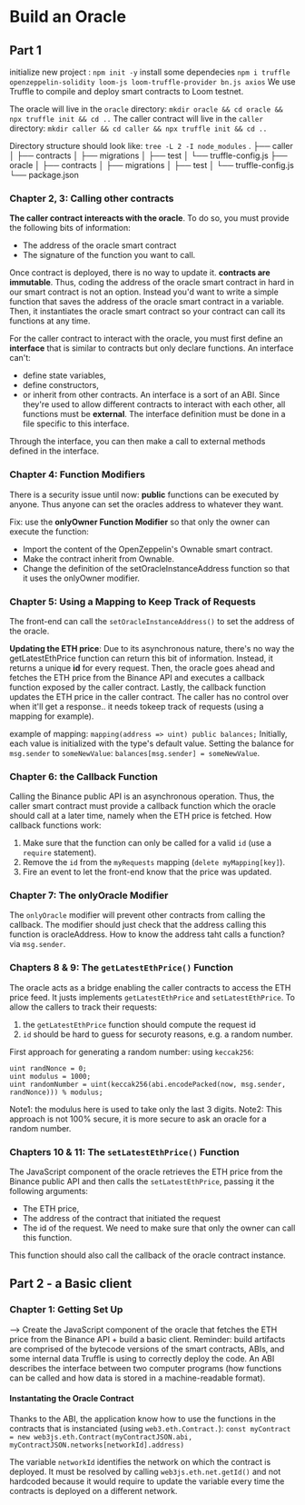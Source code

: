# Build an Oracle
## Part 1
initialize new project : `npm init -y`
install some dependecies `npm i truffle openzeppelin-solidity loom-js loom-truffle-provider bn.js axios`
We use Truffle to compile and deploy smart contracts to Loom testnet.


The oracle will live in the `oracle` directory: `mkdir oracle && cd oracle && npx truffle init && cd ..`
The caller contract will live in the `caller` directory: `mkdir caller && cd caller && npx truffle init && cd ..`

Directory structure should look like: `tree -L 2 -I node_modules`
.
├── caller
│   ├── contracts
│   ├── migrations
│   ├── test
│   └── truffle-config.js
├── oracle
│   ├── contracts
│   ├── migrations
│   ├── test
│   └── truffle-config.js
└── package.json

### Chapter 2, 3: Calling other contracts

**The caller contract intereacts with the oracle**. To do so, you must provide the following bits of information:
- The address of the oracle smart contract
- The signature of the function you want to call.

Once contract is deployed, there is no way to update it. **contracts are immutable**.
Thus, coding the address of the oracle smart contract in hard in our smart contract is not an option.
Instead you'd want to write a simple function that saves the address of the oracle smart contract in a variable.
Then, it instantiates the oracle smart contract so your contract can call its functions at any time.

For the caller contract to interact with the oracle, you must first define an **interface** that is similar to contracts but only declare functions.
An interface can't:
- define state variables,
- define constructors,
- or inherit from other contracts.
An interface is a sort of an ABI. Since they're used to allow different contracts to interact with each other, all functions must be **external**.
The interface definition must be done in a file specific to this interface.

Through the interface, you can then make a call to external methods defined in the interface.

### Chapter 4: Function Modifiers

There is a security issue until now: **public** functions can be executed by anyone.
Thus anyone can set the oracles address to whatever they want.

Fix: use the **onlyOwner Function Modifier** so that only the owner can execute the function:
- Import the content of the OpenZeppelin's Ownable smart contract.
- Make the contract inherit from Ownable.
- Change the definition of the setOracleInstanceAddress function so that it uses the onlyOwner modifier.

### Chapter 5: Using a Mapping to Keep Track of Requests

The front-end can call the `setOracleInstanceAddress()` to set the address of the oracle.

**Updating the ETH price**: Due to its asynchronous nature, there's no way the getLatestEthPrice function can return this bit of information.
Instead, it returns a unique **id** for every request. Then, the oracle goes ahead and fetches the ETH price from the Binance API and executes a callback function exposed by the caller contract. 
Lastly, the callback function updates the ETH price in the caller contract. The caller has no control over when it'll get a response.. it needs tokeep track of requests (using a mapping for example).

example of mapping: `mapping(address => uint) public balances;`
Initially, each value is initialized with the type's default value.
Setting the balance for `msg.sender` to `someNewValue`: `balances[msg.sender] = someNewValue`.

### Chapter 6: the Callback Function

Calling the Binance public API is an asynchronous operation. Thus, the caller smart contract must provide a callback function which the oracle should call at a later time, namely when the ETH price is fetched.
How callback functions work:
1. Make sure that the function can only be called for a valid `id` (use a `require` statement).
2. Remove the `id` from the `myRequests` mapping (`delete myMapping[key]`).
3. Fire an event to let the front-end know that the price was updated.

### Chapter 7: The onlyOracle Modifier

The `onlyOracle` modifier will prevent other contracts from calling the callback.
The modifier should just check that the address calling this function is oracleAddress.
How to know the address taht calls a function? via `msg.sender`.

### Chapters 8 & 9: The `getLatestEthPrice()` Function

The oracle acts as a bridge enabling the caller contracts to access the ETH price feed. It justs implements `getLatestEthPrice` and `setLatestEthPrice`.
To allow the callers to track their requests: 
1. the `getLatestEthPrice` function should compute the request id
2. `id` should be hard to guess for securoty reasons, e.g. a random number.

First approach for generating a random number: using `keccak256`:
```
uint randNonce = 0;
uint modulus = 1000;
uint randomNumber = uint(keccak256(abi.encodePacked(now, msg.sender, randNonce))) % modulus;
```
Note1: the modulus here is used to take only the last 3 digits.
Note2: This approach is not 100% secure, it is more secure to ask an oracle for a random number.

### Chapters 10 & 11: The `setLatestEthPrice()` Function

The JavaScript component of the oracle retrieves the ETH price from the Binance public API and then calls the `setLatestEthPrice`, passing it the following arguments:
- The ETH price,
- The address of the contract that initiated the request
- The id of the request.
We need to make sure that only the owner can call this function.

This function should also call the callback of the oracle contract instance.

## Part 2 - a Basic client

### Chapter 1: Getting Set Up
--> Create the JavaScript component of the oracle that fetches the ETH price from the Binance API + build a basic client.
Reminder: build artifacts are comprised of the bytecode versions of the smart contracts, ABIs, and some internal data Truffle is using to correctly deploy the code.
An ABI describes the interface between two computer programs (how functions can be called and how data is stored in a machine-readable format).

#### Instantating the Oracle Contract
Thanks to the ABI, the application know how to use the functions in the contracts that is instanciated (using `web3.eth.Contract.`):
`const myContract = new web3js.eth.Contract(myContractJSON.abi, myContractJSON.networks[networkId].address)`

The variable `networkId` identifies the network on which the contract is deployed. It must be resolved by calling `web3js.eth.net.getId()` and not hardcoded because it would
require to update the variable every time the contracts is deployed on a different network.
